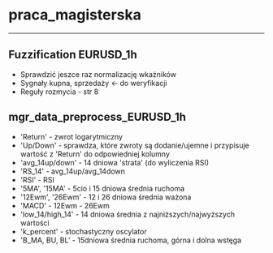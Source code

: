 # praca_magisterska
***

## Fuzzification EURUSD_1h 

* Sprawdzić jeszce raz normalizację wkaźników
* Sygnały kupna, sprzedaży <- do weryfikacji
* Reguły rozmycia - str 8


## mgr_data_preprocess_EURUSD_1h


 - 'Return' - zwrot logarytmiczny 
 - 'Up/Down' - sprawdza, które zwroty są dodanie/ujemne i przypisuje wartość z 'Return' do odpowiedniej kolumny
 - 'avg_14up/down' - 14 dniowa 'strata' (do wyliczenia RSI)
 - 'RS_14' - avg_14up/avg_14down
 - 'RSI' - RSI
 - '5MA', '15MA' - 5cio i 15 dniowa średnia ruchoma
 - '12Ewm', '26Ewm' - 12 i 26 dniowa średnia ważona
 - 'MACD' - 12Ewm - 26Ewm
 - 'low_14/high_14' - 14 dniowa średnia z najniższych/najwyższych wartości
 - 'k_percent' - stochastyczny oscylator
 - 'B_MA, BU, BL' - 15dniowa średnia ruchoma, górna i dolna wstęga

